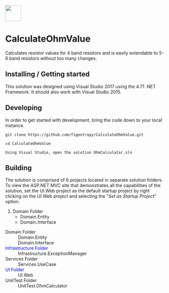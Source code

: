 <img src="http://clipground.com/images/electrical-resistance-clipart-5.jpg" width="50">

# CalculateOhmValue
Calculates resistor values for 4 band resistors and is easily extendable to 5-6 band resistors without too many changes.


## Installing / Getting started

This solution was designed using Visual Studio 2017 using the 4.71 .NET Framework.  It should also work with Visual Studio 2015.



## Developing

In order to get started with development, bring the code down to your local instance.

```shell
git clone https://github.com/figentropy/CalculateOhmValue.git

cd CalculateOhmValue

Using Visual Studio, open the solution OhmCalculator.sln
```


## Building

The solution is comprised of 6 projects located in separate solution folders.  To view the ASP.NET MVC
site that demonstrates all the capabilities of the solution, set the UI.Web project as the default startup project by right clicking on the UI.Web project and selecting the "<i>Set as Startup Project</i>" option.

1. Domain Folder
   - Domain.Entity
   - Domain.Interface


<dl>
  <dt>Domain Folder</dt>
  <dd>Domain.Entity</dd>
  <dd>Domain.Interface</dd>
  <dt style="color:blue;">Infrastructure Folder</dt>
  <dd>Infrastructure.ExceptionManager</dd>
  <dt>Services Folder</dt>
  <dd>Services.UseCase</dd>
  <dt style="color:blue;">UI Folder</dt>
  <dd>UI.Web</dd>
  <dt>UnitTest Folder</dt>
  <dd>UnitTest.OhmCalculator</dd>
</dl>


